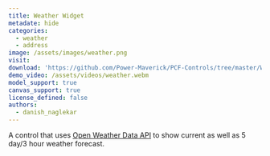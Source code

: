 ```yaml
---
title: Weather Widget
metadate: hide
categories:
  - weather
  - address
image: /assets/images/weather.png
visit: 
download: 'https://github.com/Power-Maverick/PCF-Controls/tree/master/WeatherWidget'
demo_video: /assets/videos/weather.webm
model_support: true
canvas_support: true
license_defined: false
authors:
  - danish_naglekar
---
```


A control that uses <a target="_blank" href="https://openweathermap.org/">Open Weather Data API</a> to show current as well as 5 day/3 hour weather forecast.
